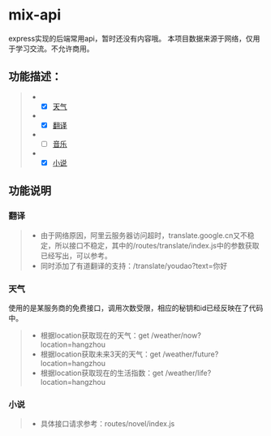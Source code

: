 # mix-api
express实现的后端常用api，暂时还没有内容哦。
本项目数据来源于网络，仅用于学习交流。不允许商用。
## 功能描述：
> * - [x] [天气](#天气)
> * - [x]  [翻译](#翻译)
> * - [ ]  [音乐](#音乐)
> * - [x]  [小说](#小说)

## 功能说明
### <span id="翻译">翻译</span>
> * 由于网络原因，阿里云服务器访问超时，translate.google.cn又不稳定，所以接口不稳定，其中的/routes/translate/index.js中的参数获取已经写出，可以参考。
> * 同时添加了有道翻译的支持：/translate/youdao?text=你好

### <span id="天气">天气</span>
使用的是某服务商的免费接口，调用次数受限，相应的秘钥和id已经反映在了代码中。
> * 根据location获取现在的天气：get /weather/now?location=hangzhou
> * 根据location获取未来3天的天气：get /weather/future?location=hangzhou
> * 根据location获取现在的生活指数：get /weather/life?location=hangzhou

### <span id="小说">小说</span>
> * 具体接口请求参考：routes/novel/index.js
